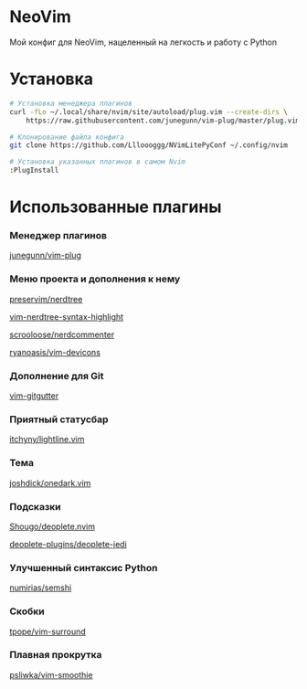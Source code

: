 # NeoVim
Мой конфиг для NeoVim, нацеленный на легкость и работу с Python

# Установка
```sh
# Установка менеджера плагинов
curl -fLo ~/.local/share/nvim/site/autoload/plug.vim --create-dirs \
    https://raw.githubusercontent.com/junegunn/vim-plug/master/plug.vim

# Клонирование файла конфига
git clone https://github.com/Llloooggg/NVimLitePyConf ~/.config/nvim

# Установка указанных плагинов в самом Nvim
:PlugInstall
```

# Использованные плагины

### Менеджер плагинов
[junegunn/vim-plug](https://github.com/junegunn/vim-plug)

### Меню проекта и дополнения к нему
[preservim/nerdtree](http://github.com/preservim/nerdtree)

[vim-nerdtree-syntax-highlight](http://github.com/tiagofumo/vim-nerdtree-syntax-highlight)

[scrooloose/nerdcommenter](http://github.com/scrooloose/nerdcommenter)

[ryanoasis/vim-devicons](http://github.com/ryanoasis/vim-devicons)

### Дополнение для Git
[vim-gitgutter](http://github.com/airblade/vim-gitgutter)

### Приятный статусбар
[itchyny/lightline.vim](http://github.com/itchyny/lightline.vim)

### Тема
[joshdick/onedark.vim](http://github.com/joshdick/onedark.vim)

### Подсказки 
[Shougo/deoplete.nvim](http://github.com/Shougo/deoplete.nvim)

[deoplete-plugins/deoplete-jedi](http://github.com/deoplete-plugins/deoplete-jedi)

### Улучшенный синтаксис Python
[numirias/semshi](http://github.com/numirias/semshi)

### Скобки
[tpope/vim-surround](http://github.com/tpope/vim-surround)

### Плавная прокрутка
[psliwka/vim-smoothie](http://github.com/psliwka/vim-smoothie)
